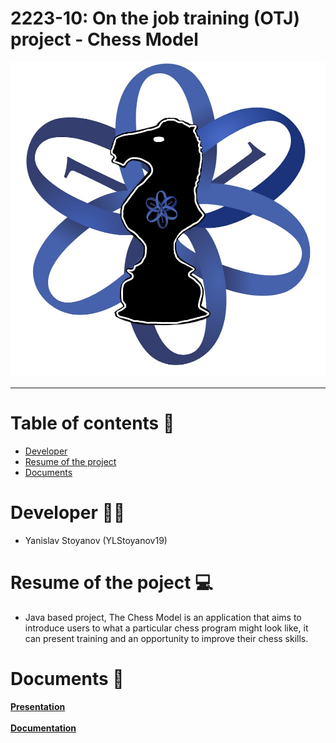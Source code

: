 # 2223-10: On the job training (OTJ) project - Chess Model
<p align="center">
<img src = "/Images/Chess_Logo/Chess_Logo.png">
</p>
<hr>

# Table of contents 📖

+ [Developer](#developer)
+ [Resume of the project](#resume)
+ [Documents](#documents)


# Developer 👨‍💻 <a name = "developer"></a>

- Yanislav Stoyanov (YLStoyanov19) 

# Resume of the poject 💻 <a name = "resume"></a>

- Java based project, The Chess Model is an application that aims to introduce users to what a particular chess program might look like, it can present training and an opportunity to improve their chess skills.

# Documents 📄 <a name = "documents"></a>

**[Presentation](Documents/Presentation.pptx)**
<br><br>
**[Documentation](Documentation/Documentation.docx)** 
